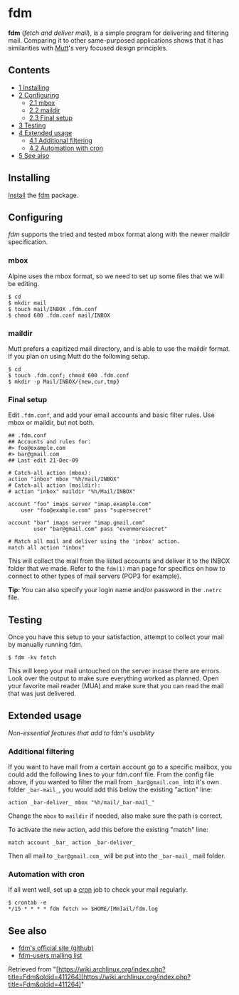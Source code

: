 # fdm

**fdm** (_fetch and deliver mail_), is a simple program for delivering and filtering mail. Comparing it to other same-purposed applications shows that it has similarities with [Mutt](/index.php/Mutt "Mutt")'s very focused design principles.

## Contents

*   [1 Installing](#Installing)
*   [2 Configuring](#Configuring)
    *   [2.1 mbox](#mbox)
    *   [2.2 maildir](#maildir)
    *   [2.3 Final setup](#Final_setup)
*   [3 Testing](#Testing)
*   [4 Extended usage](#Extended_usage)
    *   [4.1 Additional filtering](#Additional_filtering)
    *   [4.2 Automation with cron](#Automation_with_cron)
*   [5 See also](#See_also)

## Installing

[Install](/index.php/Install "Install") the [fdm](https://www.archlinux.org/packages/?name=fdm) package.

## Configuring

_fdm_ supports the tried and tested mbox format along with the newer maildir specification.

### mbox

Alpine uses the mbox format, so we need to set up some files that we will be editing.

```
$ cd
$ mkdir mail
$ touch mail/INBOX .fdm.conf 
$ chmod 600 .fdm.conf mail/INBOX

```

### maildir

Mutt prefers a capitized mail directory, and is able to use the maildir format. If you plan on using Mutt do the following setup.

```
$ cd
$ touch .fdm.conf; chmod 600 .fdm.conf
$ mkdir -p Mail/INBOX/{new,cur,tmp}

```

### Final setup

Edit `.fdm.conf`, and add your email accounts and basic filter rules. Use mbox or maildir, but not both.

```
## .fdm.conf
## Accounts and rules for:
#> foo@example.com
#> bar@gmail.com
## Last edit 21-Dec-09

# Catch-all action (mbox):
action "inbox" mbox "%h/mail/INBOX"
# Catch-all action (maildir):
# action "inbox" maildir "%h/Mail/INBOX"

account "foo" imaps server "imap.example.com"
	user "foo@example.com" pass "supersecret"

account "bar" imaps server "imap.gmail.com"
        user "bar@gmail.com" pass "evenmoresecret"

# Match all mail and deliver using the 'inbox' action.
match all action "inbox"

```

This will collect the mail from the listed accounts and deliver it to the INBOX folder that we made. Refer to the `fdm(1)` man page for specifics on how to connect to other types of mail servers (POP3 for example).

**Tip:** You can also specify your login name and/or password in the `.netrc` file.

## Testing

Once you have this setup to your satisfaction, attempt to collect your mail by manually running fdm.

```
$ fdm -kv fetch

```

This will keep your mail untouched on the server incase there are errors. Look over the output to make sure everything worked as planned. Open your favorite mail reader (MUA) and make sure that you can read the mail that was just delivered.

## Extended usage

_Non-essential features that add to_ fdm'_s usability_

### Additional filtering

If you want to have mail from a certain account go to a specific mailbox, you could add the following lines to your fdm.conf file. From the config file above, if you wanted to filter the mail from `_bar@gmail.com_` into it's own folder `_bar-mail_`, you would add this below the existing "action" line:

```
action _bar-deliver_ mbox "%h/mail/_bar-mail_"

```

Change the `mbox` to `maildir` if needed, also make sure the path is correct.

To activate the new action, add this before the existing "match" line:

```
match account _bar_ action _bar-deliver_

```

Then all mail to `_bar@gmail.com_` will be put into the `_bar-mail_` mail folder.

### Automation with cron

If all went well, set up a [cron](/index.php/Cron "Cron") job to check your mail regularly.

```
$ crontab -e
*/15 * * * * fdm fetch >> $HOME/[Mm]ail/fdm.log

```

## See also

*   [fdm's official site (github)](https://github.com/nicm/fdm)
*   [fdm-users mailing list](https://lists.sourceforge.net/lists/listinfo/fdm-users)

Retrieved from "[https://wiki.archlinux.org/index.php?title=Fdm&oldid=411264](https://wiki.archlinux.org/index.php?title=Fdm&oldid=411264)"